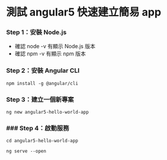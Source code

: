 # 測試 angular5 快速建立簡易 app

### Step 1：安裝 Node.js

* 確認 node -v 有顯示 Node.js 版本
* 確認 npm -v 有顯示 npm 版本

### Step 2：安裝 Angular CLI

`npm install -g @angular/cli`

### Step 3：建立一個新專案

`ng new angular5-hello-world-app`

### \#\#\# Step 4：啟動服務

`cd angular5-hello-world-app`

`ng serve --open`

